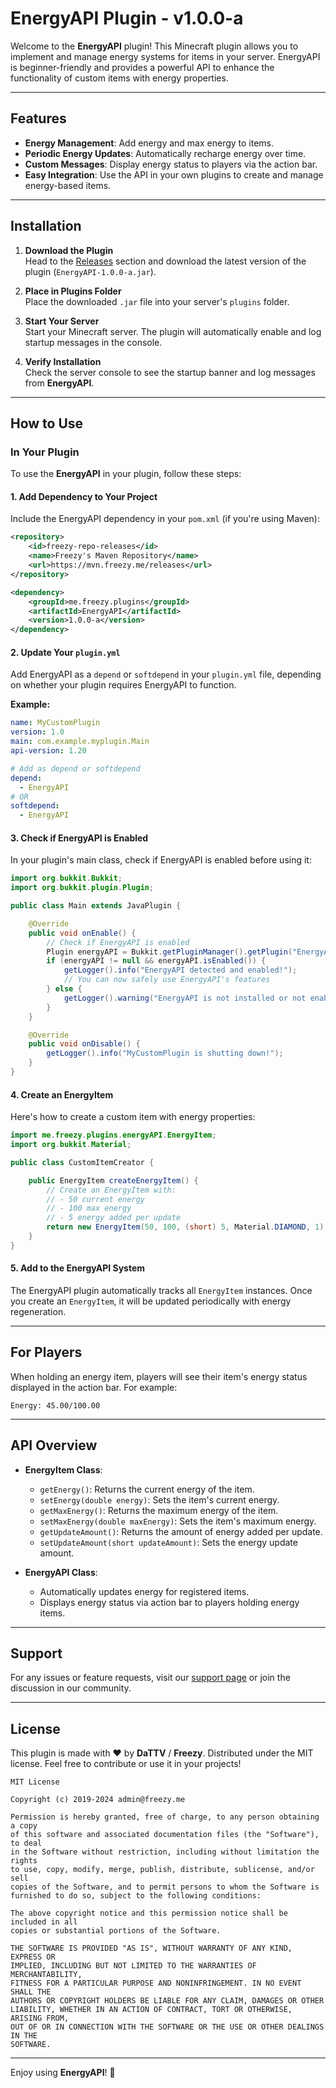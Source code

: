 # EnergyAPI Plugin - v1.0.0-a

Welcome to the **EnergyAPI** plugin! This Minecraft plugin allows you to implement and manage energy systems for items in your server. EnergyAPI is beginner-friendly and provides a powerful API to enhance the functionality of custom items with energy properties.

---

## Features

- **Energy Management**: Add energy and max energy to items.
- **Periodic Energy Updates**: Automatically recharge energy over time.
- **Custom Messages**: Display energy status to players via the action bar.
- **Easy Integration**: Use the API in your own plugins to create and manage energy-based items.

---

## Installation

1. **Download the Plugin**  
   Head to the [Releases](https://github.com/DrFreezyYT/EnergyAPI/releases) section and download the latest version of the plugin (`EnergyAPI-1.0.0-a.jar`).

2. **Place in Plugins Folder**  
   Place the downloaded `.jar` file into your server's `plugins` folder.

3. **Start Your Server**  
   Start your Minecraft server. The plugin will automatically enable and log startup messages in the console.

4. **Verify Installation**  
   Check the server console to see the startup banner and log messages from **EnergyAPI**.

---

## How to Use

### In Your Plugin

To use the **EnergyAPI** in your plugin, follow these steps:

#### 1. Add Dependency to Your Project

Include the EnergyAPI dependency in your `pom.xml` (if you're using Maven):

```xml
<repository>
    <id>freezy-repo-releases</id>
    <name>Freezy's Maven Repository</name>
    <url>https://mvn.freezy.me/releases</url>
</repository>

<dependency>
    <groupId>me.freezy.plugins</groupId>
    <artifactId>EnergyAPI</artifactId>
    <version>1.0.0-a</version>
</dependency>
```

#### 2. Update Your `plugin.yml`

Add EnergyAPI as a `depend` or `softdepend` in your `plugin.yml` file, depending on whether your plugin requires EnergyAPI to function.

**Example:**

```yaml
name: MyCustomPlugin
version: 1.0
main: com.example.myplugin.Main
api-version: 1.20

# Add as depend or softdepend
depend:
  - EnergyAPI
# OR
softdepend:
  - EnergyAPI
```

#### 3. Check if EnergyAPI is Enabled

In your plugin's main class, check if EnergyAPI is enabled before using it:

```java
import org.bukkit.Bukkit;
import org.bukkit.plugin.Plugin;

public class Main extends JavaPlugin {

    @Override
    public void onEnable() {
        // Check if EnergyAPI is enabled
        Plugin energyAPI = Bukkit.getPluginManager().getPlugin("EnergyAPI");
        if (energyAPI != null && energyAPI.isEnabled()) {
            getLogger().info("EnergyAPI detected and enabled!");
            // You can now safely use EnergyAPI's features
        } else {
            getLogger().warning("EnergyAPI is not installed or not enabled. Features depending on EnergyAPI will be disabled.");
        }
    }

    @Override
    public void onDisable() {
        getLogger().info("MyCustomPlugin is shutting down!");
    }
}
```

#### 4. Create an EnergyItem

Here's how to create a custom item with energy properties:

```java
import me.freezy.plugins.energyAPI.EnergyItem;
import org.bukkit.Material;

public class CustomItemCreator {

    public EnergyItem createEnergyItem() {
        // Create an EnergyItem with:
        // - 50 current energy
        // - 100 max energy
        // - 5 energy added per update
        return new EnergyItem(50, 100, (short) 5, Material.DIAMOND, 1);
    }
}
```

#### 5. Add to the EnergyAPI System

The EnergyAPI plugin automatically tracks all `EnergyItem` instances. Once you create an `EnergyItem`, it will be updated periodically with energy regeneration.

---

## For Players

When holding an energy item, players will see their item's energy status displayed in the action bar. For example:

```
Energy: 45.00/100.00
```

---

## API Overview

- **EnergyItem Class**:
    - `getEnergy()`: Returns the current energy of the item.
    - `setEnergy(double energy)`: Sets the item's current energy.
    - `getMaxEnergy()`: Returns the maximum energy of the item.
    - `setMaxEnergy(double maxEnergy)`: Sets the item's maximum energy.
    - `getUpdateAmount()`: Returns the amount of energy added per update.
    - `setUpdateAmount(short updateAmount)`: Sets the energy update amount.

- **EnergyAPI Class**:
    - Automatically updates energy for registered items.
    - Displays energy status via action bar to players holding energy items.

---

## Support

For any issues or feature requests, visit our [support page](https://github.com/DrFreezyYT/EnergyAPI/issues) or join the discussion in our community.

---

## License

This plugin is made with ❤️ by **DaTTV** / **Freezy**. Distributed under the MIT license. Feel free to contribute or use it in your projects!

```TXT
MIT License

Copyright (c) 2019-2024 admin@freezy.me

Permission is hereby granted, free of charge, to any person obtaining a copy
of this software and associated documentation files (the "Software"), to deal
in the Software without restriction, including without limitation the rights
to use, copy, modify, merge, publish, distribute, sublicense, and/or sell
copies of the Software, and to permit persons to whom the Software is
furnished to do so, subject to the following conditions:

The above copyright notice and this permission notice shall be included in all
copies or substantial portions of the Software.

THE SOFTWARE IS PROVIDED "AS IS", WITHOUT WARRANTY OF ANY KIND, EXPRESS OR
IMPLIED, INCLUDING BUT NOT LIMITED TO THE WARRANTIES OF MERCHANTABILITY,
FITNESS FOR A PARTICULAR PURPOSE AND NONINFRINGEMENT. IN NO EVENT SHALL THE
AUTHORS OR COPYRIGHT HOLDERS BE LIABLE FOR ANY CLAIM, DAMAGES OR OTHER
LIABILITY, WHETHER IN AN ACTION OF CONTRACT, TORT OR OTHERWISE, ARISING FROM,
OUT OF OR IN CONNECTION WITH THE SOFTWARE OR THE USE OR OTHER DEALINGS IN THE
SOFTWARE.
```

---

Enjoy using **EnergyAPI**! 🎉